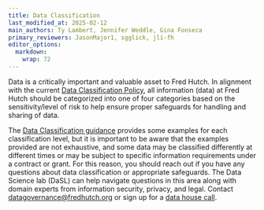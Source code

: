 ```yaml
---
title: Data Classification
last_modified_at: 2025-02-12
main_authors: Ty Lambert, Jennifer Weddle, Gina Fonseca
primary_reviewers: JasonMajor1, sgglick, jli-fh
editor_options: 
  markdown: 
    wrap: 72
---
```


Data is a critically important and valuable asset to Fred Hutch. In
alignment with the current [Data Classification
Policy](https://fredhutch-fhccinstitutional.policystat.com/policy/14834959/latest/),
all information (data) at Fred Hutch should be categorized into one of
four categories based on the sensitivity/level of risk to help ensure
proper safeguards for handling and sharing of data.

The [Data Classification
guidance](https://centernet.fredhutch.org/u/data-science-lab/data-governance/data-classification.html)
provides some examples for each classification level, but it is
important to be aware that the examples provided are not exhaustive, and
some data may be classified differently at different times or may be
subject to specific information requirements under a contract or grant.
For this reason, you should reach out if you have any questions about
data classification or appropriate safeguards. The Data Science lab
(DaSL) can help navigate questions in this area along with domain
experts from information security, privacy, and legal. Contact
[datagovernance\@fredhutch.org](mailto:%20datagovernance@fredhutch.org)
or sign up for a [data house
call](https://calendly.com/data-house-calls/data-policy).
